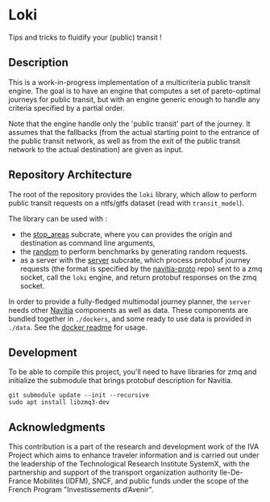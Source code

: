 # Loki

Tips and tricks to fluidify your (public) transit !

## Description

This is a work-in-progress implementation of a multicriteria public transit engine.
The goal is to have an engine that computes a set of pareto-optimal journeys for public transit,
but with an engine generic enough to handle any criteria specified by a partial order.

Note that the engine handle only the 'public transit' part of the journey. It assumes 
that the fallbacks (from the actual starting point to the entrance of the public transit network, as well as from the exit of the public transit network to the actual destination) are given as input.

## Repository Architecture

The root of the repository provides the `loki` library, 
which allow to perform public transit requests on a ntfs/gtfs dataset (read with `transit_model`).

The library can be used with :
- the [stop_areas][1] subcrate, where you can provides the origin and destination as command line arguments,
- the [random][6] to perform benchmarks by generating random requests. 
- as a server with the [server][3] subcrate, which process protobuf journey requests (the format is specified by the [navitia-proto][2] repo) sent to a zmq socket, call the `loki` engine, and return protobuf responses on the zmq socket. 

In order to provide a fully-fledged multimodal journey planner, the `server` needs other [Navitia][4] components as well as data.
These components are bundled together in `./dockers`, and some ready to use data is provided in `./data`.
See the [docker readme][5] for usage.

## Development

To be able to compile this project, you'll need to have libraries for zmq and initialize the submodule that brings protobuf description for Navitia.

```shell
git submodule update --init --recursive
sudo apt install libzmq3-dev
```


## Acknowledgments

This contribution is a part of the research and development work of the
IVA Project which aims to enhance traveler information and is carried out
under the leadership of the Technological Research Institute SystemX,
with the partnership and support of the transport organization authority
Ile-De-France Mobilités (IDFM), SNCF, and public funds
under the scope of the French Program "Investissements d’Avenir".

[1]: ./stop_areas/Readme.md
[2]: https://github.com/CanalTP/navitia-proto
[3]: ./server/Readme.md
[4]: https://github.com/CanalTP/navitia
[5]: ./docker/Readme.md
[6]: ./random/Readme.md